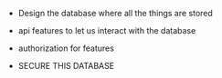 - Design the database where all the things are stored
- api features to let us interact with the database
- authorization for features

- SECURE THIS DATABASE